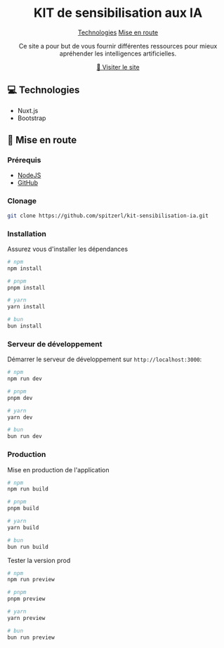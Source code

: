 <h1 align="center" style="font-weight: bold;">KIT de sensibilisation aux IA</h1>

<p align="center">
<a href="#tech">Technologies</a>
<a href="#started">Mise en route</a>
<!-- <a href="#colab">Collaborateurs</a>
<a href="#contribute">Contribuer</a>  -->
</p>

<p align="center">Ce site a pour but de vous fournir différentes ressources pour mieux apréhender les intelligences artificielles.</p>

<p align="center">
<a href="https://kit-sensibilisation-ia.vercel.app/">📱 Visiter le site</a>
</p>
 
<!--<h2 id="layout">🎨 Layout</h2>

<p align="center">

<img src="https://picsum.photos/400" alt="Random Image" width="400px">
<img src="https://picsum.photos/400" alt="Random Image" width="400px">
</p>-->
 
<h2 id="technologies">💻 Technologies</h2>

-   Nuxt.js
-   Bootstrap

<h2 id="started">🚀 Mise en route</h2>

<h3>Prérequis</h3>

-   [NodeJS](https://nodejs.org/en)
-   [GitHub](https://github.com)

<h3>Clonage</h3>

```bash
git clone https://github.com/spitzerl/kit-sensibilisation-ia.git
```

<h3>Installation</h3>

Assurez vous d'installer les dépendances

```bash
# npm
npm install

# pnpm
pnpm install

# yarn
yarn install

# bun
bun install
```

<h3>Serveur de développement</h3>

Démarrer le serveur de développement sur `http://localhost:3000`:

```bash
# npm
npm run dev

# pnpm
pnpm dev

# yarn
yarn dev

# bun
bun run dev
```

<h3>Production</h3>

Mise en production de l'application

```bash
# npm
npm run build

# pnpm
pnpm build

# yarn
yarn build

# bun
bun run build
```

Tester la version prod

```bash
# npm
npm run preview

# pnpm
pnpm preview

# yarn
yarn preview

# bun
bun run preview
```

<!--<h2 id="colab">🤝 Collaborators</h2>

<p>Special thank you for all people that contributed for this project.</p>
<table>
<tr>

<td align="center">
<a href="https://github.com/Fernanda-Kipper">
<img src="https://avatars.githubusercontent.com/u/61896274?v=4" width="100px;" alt="Fernanda Kipper Profile Picture"/><br>
<sub>
<b>Fernanda Kipper</b>
</sub>
</a>
</td>

<td align="center">
<a href="https://github.com/ShaanCoding">
<img src="https://avatars.githubusercontent.com/u/22236218?v=4" width="100px;" alt="Shaan Khan Profile Picture"/><br>
<sub>
<b>Shaan Khan</b>
</sub>
</a>
</td>

</tr>
</table>-->

<!--<h2 id="contribute">📫 Contribute</h2>

Here you will explain how other developers can contribute to your project. For example, explaining how can create their branches, which patterns to follow and how to open an pull request

1. `git clone https://github.com/Fernanda-Kipper/text-editor.git`
2. `git checkout -b feature/NAME`
3. Follow commit patterns
4. Open a Pull Request explaining the problem solved or feature made, if exists, append screenshot of visual modifications and wait for the review!

<h3>Documentations that might help</h3>

[📝 How to create a Pull Request](https://www.atlassian.com/br/git/tutorials/making-a-pull-request)

[💾 Commit pattern](https://gist.github.com/joshbuchea/6f47e86d2510bce28f8e7f42ae84c716)
-->
